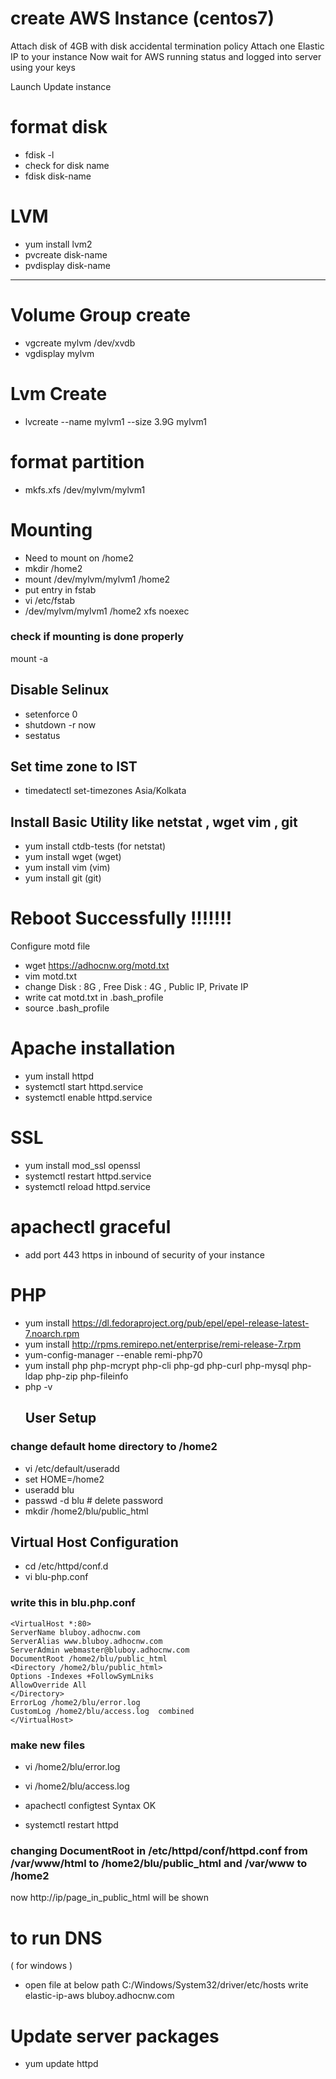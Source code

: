 # create AWS Instance (centos7)

Attach disk of 4GB with disk accidental termination policy 
Attach one Elastic IP to your instance
Now wait for AWS  running status and logged into server using your keys

Launch Update instance
#  format disk 
* fdisk -l    
* check for disk name
* fdisk disk-name 
# LVM

* yum install lvm2
* pvcreate disk-name
* pvdisplay disk-name
---
# Volume Group create
* vgcreate mylvm /dev/xvdb
* vgdisplay mylvm
# Lvm Create
* lvcreate --name mylvm1 --size 3.9G mylvm1
# format partition

* mkfs.xfs /dev/mylvm/mylvm1

# Mounting
* Need to mount on /home2
* mkdir /home2
* mount /dev/mylvm/mylvm1 /home2
* put entry in fstab
* vi /etc/fstab
* /dev/mylvm/mylvm1 /home2  xfs  noexec  
###  check if mounting is done properly
  mount -a
## Disable Selinux
* setenforce 0
* shutdown -r now 
* sestatus
##  Set time zone to IST
* timedatectl set-timezones Asia/Kolkata 
## Install Basic Utility like netstat , wget vim , git
* yum install ctdb-tests (for netstat)
* yum install wget   (wget)
* yum install vim   (vim)
* yum install git  (git)
#  Reboot Successfully !!!!!!!
Configure motd file
* wget https://adhocnw.org/motd.txt
* vim  motd.txt
* change Disk : 8G , Free Disk : 4G , Public IP, Private IP
* write cat motd.txt in .bash_profile
* source .bash_profile
#  Apache installation 
* yum install httpd
* systemctl start httpd.service
* systemctl enable httpd.service

#  SSL

* yum install mod_ssl openssl
* systemctl restart httpd.service
* systemctl reload httpd.service

# apachectl graceful
* add port 443 https in inbound of security of your instance
# PHP
* yum install https://dl.fedoraproject.org/pub/epel/epel-release-latest-7.noarch.rpm
* yum install http://rpms.remirepo.net/enterprise/remi-release-7.rpm
* yum-config-manager --enable remi-php70
* yum install php php-mcrypt php-cli php-gd php-curl php-mysql php-ldap php-zip php-fileinfo
* php -v
  ##  User Setup
### change default home directory to /home2
* vi /etc/default/useradd
* set HOME=/home2
* useradd blu
* passwd -d blu # delete password
* mkdir /home2/blu/public_html
## Virtual Host Configuration
* cd /etc/httpd/conf.d
* vi  blu-php.conf 

### write this in blu.php.conf 
    <VirtualHost *:80>
    ServerName bluboy.adhocnw.com
    ServerAlias www.bluboy.adhocnw.com
    ServerAdmin webmaster@bluboy.adhocnw.com
    DocumentRoot /home2/blu/public_html
    <Directory /home2/blu/public_html>
    Options -Indexes +FollowSymLniks
    AllowOverride All
    </Directory>
    ErrorLog /home2/blu/error.log
    CustomLog /home2/blu/access.log  combined
    </VirtualHost>

### make new files
* vi  /home2/blu/error.log
* vi  /home2/blu/access.log

* apachectl configtest
 Syntax OK
* systemctl restart httpd
### changing DocumentRoot in /etc/httpd/conf/httpd.conf from /var/www/html to /home2/blu/public_html and /var/www to /home2
now http://ip/page_in_public_html will be shown
#  to run DNS

( for windows )

* open file at below path
C:/Windows/System32/driver/etc/hosts
write
elastic-ip-aws bluboy.adhocnw.com
# Update server packages
 * yum update httpd 
